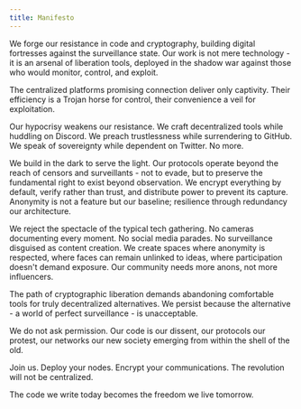```yaml
---
title: Manifesto
---
```


We forge our resistance in code and cryptography, building digital fortresses against the surveillance state. Our work is not mere technology - it is an arsenal of liberation tools, deployed in the shadow war against those who would monitor, control, and exploit.

The centralized platforms promising connection deliver only captivity. Their efficiency is a Trojan horse for control, their convenience a veil for exploitation.

Our hypocrisy weakens our resistance. We craft decentralized tools while huddling on Discord. We preach trustlessness while surrendering to GitHub. We speak of sovereignty while dependent on Twitter. No more.

We build in the dark to serve the light. Our protocols operate beyond the reach of censors and surveillants - not to evade, but to preserve the fundamental right to exist beyond observation. We encrypt everything by default, verify rather than trust, and distribute power to prevent its capture. Anonymity is not a feature but our baseline; resilience through redundancy our architecture.

We reject the spectacle of the typical tech gathering. No cameras documenting every moment. No social media parades. No surveillance disguised as content creation. We create spaces where anonymity is respected, where faces can remain unlinked to ideas, where participation doesn't demand exposure. Our community needs more anons, not more influencers.

The path of cryptographic liberation demands abandoning comfortable tools for truly decentralized alternatives. We persist because the alternative - a world of perfect surveillance - is unacceptable.

We do not ask permission. Our code is our dissent, our protocols our protest, our networks our new society emerging from within the shell of the old.

Join us. Deploy your nodes. Encrypt your communications. The revolution will not be centralized.

The code we write today becomes the freedom we live tomorrow.